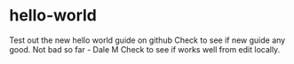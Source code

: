 # hello-world
Test out the new hello world guide on github
Check to see if new guide any good. Not bad so far - Dale M
Check to see if works well from edit locally.

